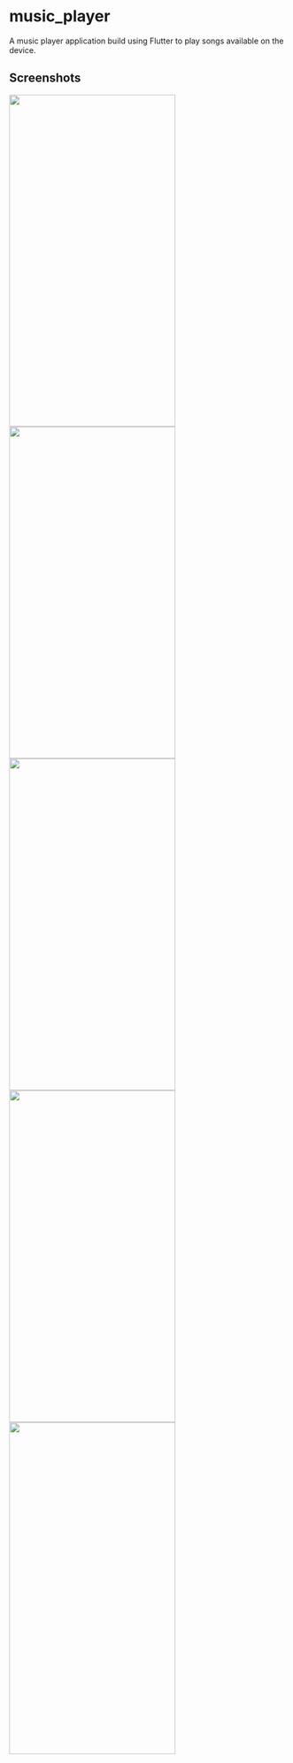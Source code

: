 # music_player

A music player application build using Flutter to play songs available on the device.

## Screenshots

<div d-flex>
<img src="https://raw.githubusercontent.com/rohit5krish/Music_player/main/assets/Screenshots/Screenshot_2022-07-29-09-59-05-408_com.rohit.music_player.jpg" width="300" height="600">
<img src="https://raw.githubusercontent.com/rohit5krish/Music_player/main/assets/Screenshots/Screenshot_2022-07-29-09-56-03-301_com.rohit.music_player.jpg" width="300" height="600">
<img src="https://raw.githubusercontent.com/rohit5krish/Music_player/main/assets/Screenshots/Screenshot_2022-07-29-09-56-13-480_com.rohit.music_player.jpg" width="300" height="600">
<img src="https://raw.githubusercontent.com/rohit5krish/Music_player/main/assets/Screenshots/Screenshot_2022-07-29-09-55-42-635_com.rohit.music_player.jpg" width="300" height="600">
<img src="https://raw.githubusercontent.com/rohit5krish/Music_player/main/assets/Screenshots/Screenshot_2022-07-29-09-54-42-686_com.rohit.music_player.jpg" width="300" height="600">
</div>
